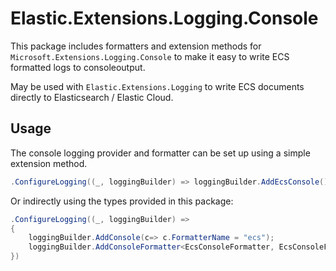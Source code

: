 # Elastic.Extensions.Logging.Console

This package includes formatters and extension methods for `Microsoft.Extensions.Logging.Console` to make it easy to write ECS formatted logs to consoleoutput.

May be used with `Elastic.Extensions.Logging` to write ECS documents directly to Elasticsearch / Elastic Cloud. 


## Usage

The console logging provider and formatter can be set up using a simple extension method.

```csharp
.ConfigureLogging((_, loggingBuilder) => loggingBuilder.AddEcsConsole())
```

Or indirectly using the types provided in this package:

```csharp
.ConfigureLogging((_, loggingBuilder) =>
{
	loggingBuilder.AddConsole(c=> c.FormatterName = "ecs");
	loggingBuilder.AddConsoleFormatter<EcsConsoleFormatter, EcsConsoleFormatterOptions>();
})
```